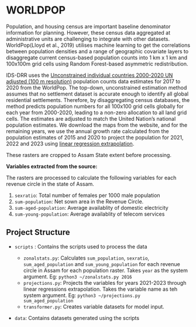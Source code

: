 # WORLDPOP

Population, and housing census are important baseline denominator information for planning. However, these census data aggregated at administrative units are challenging to integrate with other datasets. WorldPop(Lloyd et al., 2019) utilises machine learning to get the correlations between population densities and a range of geographic covariate layers to disaggregate current census-based population counts into 1 km x 1 km and 100x100m grid cells using Random Forest-based asymmetric redistribution.

IDS-DRR uses the [Unconstrained individual countries 2000-2020 UN adjusted (100 m resolution)](https://hub.worldpop.org/geodata/listing?id=29) population counts data estimates for 2017 to 2020 from the WorldPop. The top-down, unconstrained estimation method assumes that no settlement dataset is accurate enough to identify all global residential settlements. Therefore, by disaggregating census databases, the method predicts population numbers for all 100x100 grid cells globally for each year from 2000-2020, leading to a non-zero allocation to all land grid cells. The estimates are adjusted to match the United Nation’s national population estimates. We download the maps from the website, and for the remaining years, we use the annual growth rate calculated from the population estimates of 2015 and 2020 to project the population for 2021, 2022 and 2023 using [linear regression extrapolation](https://www.measureevaluation.org/resources/training/online-courses-and-resources/non-certificate-courses-and-mini-tutorials/population-analysis-for-planners/lesson-6.html#:~:text=The%20linear%20model%20assumes%20that,similar%20to%20a%20straight%20line).

These rasters are cropped to Assam State extent before processing.

**Variables extracted from the source:**

The rasters are processed to calculate the following variables for each revenue circle in the state of Assam.

1. `sexratio`: Total number of females per 1000 male population
2. `sum-population`: Net sown area in the Revenue Circle.
3.  `sum-aged-population`: Average availablity of domestic electricity
4. `sum-young-population`: Average availablity of telecom services


## Project Structure
- `scripts` : Contains the scripts used to process the data
    - `zonalstats.py`: Calculates `sum_population`, `sexratio`, `sum_aged_population` and `sum_young_population` for each revenue circle in Assam for each population raster. Takes `year` as the system argument. Eg: `python3 ~/zonalstats.py 2016`
    - `projections.py`: Projects the variables for years 2021-2023 through linear regressions extrapolation. Takes the variable name as teh system argument. Eg: `python3 ~/projections.py sum_aged_population`
    - `transformer.py`: Creates variable datasets for model input.

- `data`: Contains datasets generated using the scripts
